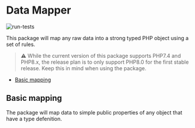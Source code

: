 # Data Mapper
![run-tests](https://github.com/jerodev/data-mapper/workflows/run-tests/badge.svg)

This package will map any raw data into a strong typed PHP object using a set of rules.

> ⚠ While the current version of this package supports PHP7.4 and PHP8.x, the release plan is to only support PHP8.0 for the first stable release. Keep this in mind when using the package.

- [Basic mapping](#basic-mapping)

## Basic mapping
The package will map data to simple public properties of any object that have a type defenition.